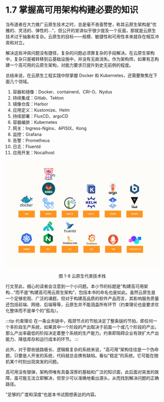 # 1.7 掌握高可用架构构建必要的知识

当布道者在大力推广云原生技术之时，总是毫不吝啬赞誉，称其云原生架构是”优雅的、灵活的、弹性的...“，但公开的宣讲似乎很少提及一个反面，那就是云原生技术过于抽象和复杂。云原生的目标——规模、敏捷性和可用性本来就存在相互冲突和对立。

解决这些冲突问题没有捷径，复杂的问题必须靠复杂的手段解决。在云原生架构中，复杂只是被转移到云基础设施中，并没有无故消失。作为架构师，如果有志构建一个高可用的云原生架构，对能力要求已提升到史无前例的程度。


总结来说，在云原生工程实践中除掌握 Docker 和 Kubernetes，还需要聚焦在下面几个领域。

1. 容器和镜像：Docker、containerd、CRI-O、Nydus
2. 持续集成：Gitlab、Tekton
3. 镜像仓库：Harbor
4. 应用定义：Kustomize、Helm
5. 持续部署：FluxCD、argoCD
6. 容器编排：Kubernetes
6. 网关：Ingress-Nginx、APISIX、Kong
7. 监控：Grafana
8. 告警：Prometheus
9. 日志：Fluentd
10. 应用开发：Nocalhost

<div  align="center">
	<img src="../assets/tech.jpeg" width = "600"  align=center />
	<p>图 1-8 云原生代表技术栈</p>
</div>



行文至此，细心的读者会注意到一个小问题。本小节的标题是”构建高可用架构...“而不是“构建高可用云原生架构”，包括本书的命名也是如此。虽然云原生是一个足够宏观、广泛的课题，但对于构建高品质的软件产品而言，其影响服务质量还包括前端、网络、后端等等，云原生并不能涵盖所有环节（约束理论也是要求优化整体而不是单个的“孤岛）。

:::tip 约束理论
在一条业务链中，瓶颈节点的节拍决定了整条链的节拍，即任何一个多阶段生产系统，如果其中一个阶段的产出取决于前面一个或几个阶段的产出，那么产出率最低的阶段决定着整个系统的生产能力。约束即阻碍企业有效扩大产出能力、降低库存和运行成本的环节。
:::

此外，对于那些链路极长、逻辑极复杂的系统来说，"高可用"架构往往是一个伪命题，只要是人开发的系统，代码就总会携有缺陷。看似”稳定“的系统，它可能在随机某个时刻出现突发的问题。

高可用没有银弹，架构师唯有具备深厚的基础和广泛的知识面，此后面对突发的故障，虽可能无法立即解决，但至少可以准确地看出源头，从而找到解决问题的正确路径。

”足够的广度和深度“也是本书试图想表达的内容。